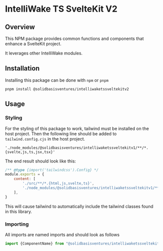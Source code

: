 # IntelliWake TS SvelteKit V2

## Overview
This NPM package provides common functions and components that enhance a SvelteKit project.

It leverages other IntelliWake modules.

## Installation
Installing this package can be done with `npm` or `pnpm`
```shell
pnpm install @solidbasisventures/intelliwaketssveltekitv2
```


## Usage

### Styling
For the styling of this package to work, tailwind must be installed on the host project. Then the following line should
be added to `tailwind.config.cjs` in the host project.

`'./node_modules/@solidbasisventures/intelliwaketssveltekitv1/**/*.{svelte,js,ts,jsx,tsx}'`

The end result should look like this:

```javascript
/** @type {import('tailwindcss').Config} */
module.exports = {
    content: [
        './src/**/*.{html,js,svelte,ts}',
        './node_modules/@solidbasisventures/intelliwaketssveltekitv1/**/*.{svelte,js,ts,jsx,tsx}'
    ],
}
```

This will cause tailwind to automatically include the tailwind classes found in this library.

### Importing
All imports are named imports and should look as follows

```javascript
import {ComponentName} from "@solidbasisventures/intelliwaketssveltekitv1"
```
